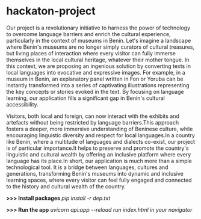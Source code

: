 # hackaton-project
Our project is a revolutionary initiative to harness the power of technology to overcome language barriers and enrich the cultural experience, particularly in the context of museums in Benin. Let's imagine a landscape where Benin's museums are no longer simply curators of cultural treasures, but living places of interaction where every visitor can fully immerse themselves in the local cultural heritage, whatever their mother tongue. In this context, we are proposing an ingenious solution by converting texts in local languages into evocative and expressive images. For example, in a museum in Benin, an explanatory panel written in Fon or Yoruba can be instantly transformed into a series of captivating illustrations representing the key concepts or stories evoked in the text. By focusing on language learning, our application fills a significant gap in Benin's cultural accessibility.

Visitors, both local and foreign, can now interact with the exhibits and artefacts without being restricted by language barriers.This approach fosters a deeper, more immersive understanding of Beninese culture, while encouraging linguistic diversity and respect for local languages.In a country like Benin, where a multitude of languages and dialects co-exist, our project is of particular importance.It helps to preserve and promote the country's linguistic and cultural wealth by offering an inclusive platform where every language has its place.In short, our application is much more than a simple technological tool. It is a bridge between languages, cultures and generations, transforming Benin's museums into dynamic and inclusive learning spaces, where every visitor can feel fully engaged and connected to the history and cultural wealth of the country.


**>>> Install packages**
*pip install -r dep.txt*

**>>> Run the app**
*uvicorn api:app --reload*
*run index.html in your navigator*

